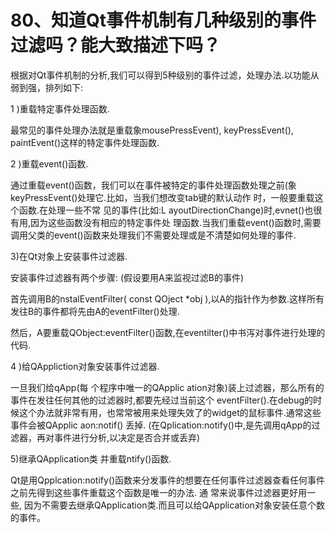 # 80、知道Qt事件机制有几种级别的事件过滤吗？能大致描述下吗？

根据对Qt事件机制的分析,我们可以得到5种级别的事件过滤，处理办法.以功能从弱到强，排列如下:

1 )重载特定事件处理函数.

最常见的事件处理办法就是重载象mousePressEvent), keyPressEvent(), paintEvent()这样的特定事件处理函数.

2 )重载event()函数.

通过重载event()函数，我们可以在事件被特定的事件处理函数处理之前(象keyPressEvent()处理它.比如，当我们想改变tab键的默认动作
时，一般要重载这个函数.在处理一些不常 见的事件(比如:L ayoutDirectionChange)时,evnet()也很有用,因为这些函数没有相应的特定事件处
理函数.当我们重载event()函数时,需要调用父类的event()函数来处理我们不需要处理或是不清楚如何处理的事件.

3)在Qt对象上安装事件过滤器.

安装事件过滤器有两个步骤: (假设要用A来监视过滤B的事件)

首先调用B的nstalEventFilter( const QOject *obj ),以A的指针作为参数.这样所有发往B的事件都将先由A的eventFilter()处理.

然后，A要重载QObject:eventFilter()函数,在eventilter()中书泻对事件进行处理的代码.

4 )给QAppliction对象安装事件过滤器.

一旦我们给qApp(每 个程序中唯一的QApplic ation对象)装上过滤器，那么所有的事件在发往任何其他的过滤器时,都要先经过当前这个
eventFilter().在debug的时候这个办法就非常有用，也常常被用来处理失效了的widget的鼠标事件.通常这些事件会被QApplic aon:notif()
丢掉. (在Qplication:notify()中,是先调用qApp的过滤器，再对事件进行分析,以决定是否合并或丢弃)

5)继承QApplication类 并重载ntify()函数.

Qt是用Qpplcation:notify()函数来分发事件的想要在任何事件过滤器查看任何事件之前先得到这些事件重载这个函数是唯一的办法. 通
常来说事件过滤器更好用一些, 因为不需要去继承QApplication类.而且可以给QApplication对象安装任意个数的事件。

